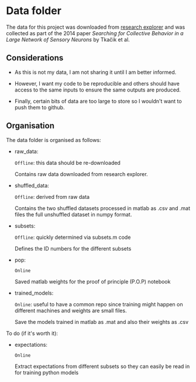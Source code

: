 # Data folder

The data for this project was downloaded from [research explorer](https://research-explorer.app.ist.ac.at/record/5562) and was collected as part of the 2014 paper *Searching for Collective Behavior in a Large Network of Sensory Neurons* by Tkačik et al. 

## Considerations
- As this is not my data, I am not sharing it until I am better informed.

- However, I want my code to be reproducible and others should have access to the same inputs to ensure the same outputs are produced.

- Finally, certain bits of data are too large to store so I wouldn't want to push them to github.

## Organisation

The data folder is organised as follows:
- raw_data:

    `Offline`: this data should be re-downloaded

    Contains raw data downloaded from research explorer.

- shuffled_data: 
    
    `Offline`: derived from raw data

    Contains the two shuffled datasets processed in matlab as .csv and .mat files the full unshuffled dataset in numpy format.
- subsets: 
    
    `Offline`: quickly determined via subsets.m code

    Defines the ID numbers for the different subsets

- pop:

    `Online`

    Saved matlab weights for the proof of principle (P.O.P) notebook

- trained_models:

    `Online`: useful to have a common repo since training might happen on different machines and weights are small files.

    Save the models trained in matlab as .mat and also their weights as .csv

To do (if it's worth it): 
- expectations:

    `Online`

    Extract expectations from different subsets so they can easily be read in for training python models 


